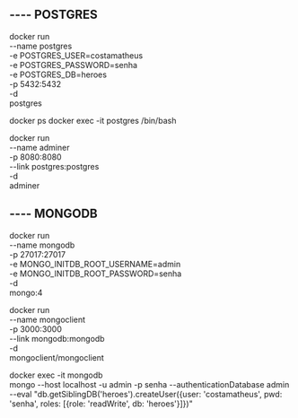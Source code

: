 ## ---- POSTGRES

docker run \
  --name postgres \
  -e POSTGRES_USER=costamatheus \
  -e POSTGRES_PASSWORD=senha \
  -e POSTGRES_DB=heroes \
  -p 5432:5432 \
  -d \
  postgres

docker ps
docker exec -it postgres /bin/bash

docker run \
  --name adminer \
  -p 8080:8080 \
  --link postgres:postgres \
  -d \
  adminer

## ---- MONGODB

docker run \
  --name mongodb \
  -p 27017:27017 \
  -e MONGO_INITDB_ROOT_USERNAME=admin \
  -e MONGO_INITDB_ROOT_PASSWORD=senha \
  -d \
  mongo:4

docker run \
  --name mongoclient \
  -p 3000:3000 \
  --link mongodb:mongodb \
  -d \
  mongoclient/mongoclient

docker exec -it mongodb \
  mongo --host localhost -u admin -p senha --authenticationDatabase admin \
  --eval "db.getSiblingDB('heroes').createUser({user: 'costamatheus', pwd: 'senha', roles: [{role: 'readWrite', db: 'heroes'}]})"





